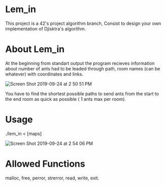 # Lem_in

This project is a 42's project algorithm branch, Consist to design your own implementation of Djisktra's algorithm.

# About Lem_in 

At the beginning from standart output the program recieves information about number of ants had to be leaded through path, room names (can be whatever) with coordinates and links.

![Screen Shot 2019-09-24 at 2 50 51 PM](https://user-images.githubusercontent.com/48459848/65513061-cae8c500-deda-11e9-8efa-89efce83361f.png)

You have to find the shortest possible paths to send ants from the start to the end room as quick as possible ( 1 ants max per room).
# Usage
./lem_in < [maps]

![Screen Shot 2019-09-24 at 2 54 06 PM](https://user-images.githubusercontent.com/48459848/65513291-4fd3de80-dedb-11e9-84c0-ee0a76335c66.png)
# Allowed Functions
malloc, free, perror, strerror, read, write, exit.
